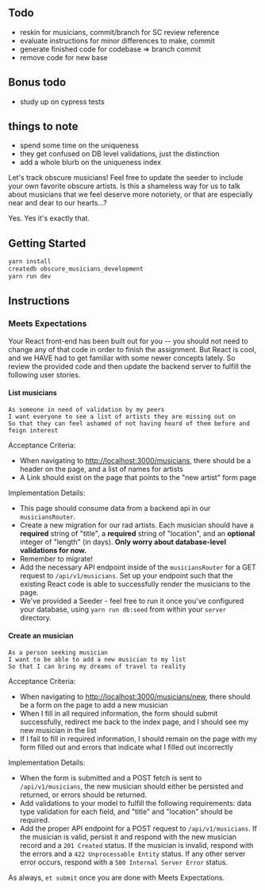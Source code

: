 ## Todo
* reskin for musicians, commit/branch for SC review reference
* evaluate instructions for minor differences to make, commit
* generate finished code for codebase => branch commit 
* remove code for new base

## Bonus todo
* study up on cypress tests 


## things to note
* spend some time on the uniqueness 
* they get confused on DB level validations, just the distinction 
* add a whole blurb on the uniqueness index

Let's track obscure musicians! Feel free to update the seeder to include your own favorite obscure artists. Is this a shameless way for us to talk about musicians that we feel deserve more notoriety, or that are especially near and dear to our hearts...? 

Yes. Yes it's exactly that. 

## Getting Started

```sh
yarn install
createdb obscure_musicians_development
yarn run dev
```

## Instructions

### Meets Expectations

Your React front-end has been built out for you -- you should not need to change any of that code in order to finish the assignment. But React is cool, and we HAVE had to get familiar with some newer concepts lately. So review the provided code and then update the backend server to fulfill the following user stories.

#### List musicians

```no-highlight
As someone in need of validation by my peers
I want everyone to see a list of artists they are missing out on
So that they can feel ashamed of not having heard of them before and feign interest
```

Acceptance Criteria:

- When navigating to <http://localhost:3000/musicians>, there should be a header on the page, and a list of names for artists 
- A Link should exist on the page that points to the "new artist" form page

Implementation Details:

- This page should consume data from a backend api in our `musiciansRouter`. 
- Create a new migration for our rad artists. Each musician should have a **required** string of "title", a **required** string of "location", and an **optional** integer of "length" (in days). **Only worry about database-level validations for now.**
- Remember to migrate!
- Add the necessary API endpoint inside of the `musiciansRouter` for a GET request to `/api/v1/musicians`. Set up your endpoint such that the existing React code is able to successfully render the musicians to the page.
- We've provided a Seeder - feel free to run it once you've configured your database, using `yarn run db:seed` from within your `server` directory.

#### Create an musician

```no-highlight
As a person seeking musician
I want to be able to add a new musician to my list
So that I can bring my dreams of travel to reality
```

Acceptance Criteria:

- When navigating to <http://localhost:3000/musicians/new>, there should be a form on the page to add a new musician
- When I fill in all required information, the form should submit successfully, redirect me back to the index page, and I should see my new musician in the list
- If I fail to fill in required information, I should remain on the page with my form filled out and errors that indicate what I filled out incorrectly

Implementation Details:

- When the form is submitted and a POST fetch is sent to `/api/v1/musicians`, the new musician should either be persisted and returned, or errors should be returned.
- Add validations to your model to fulfill the following requirements: data type validation for each field, and "title" and "location" should be required.
- Add the proper API endpoint for a POST request to `/api/v1/musicians`. If the musician is valid, persist it and respond with the new musician record and a `201 Created` status. If the musician is invalid, respond with the errors and a `422 Unprocessable Entity` status. If any other server error occurs, respond with a `500 Internal Server Error` status.

As always, `et submit` once you are done with Meets Expectations.

